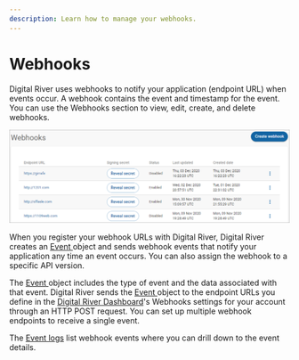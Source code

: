 ```yaml
---
description: Learn how to manage your webhooks.
---
```


# Webhooks

Digital River uses webhooks to notify your application (endpoint URL) when events occur. A webhook contains the event and timestamp for the event. You can use the Webhooks section to view, edit, create, and delete webhooks.

<div align="left">

<img src="../../../../.gitbook/assets/Webhooks.png" alt="">

</div>

When you register your webhook URLs with Digital River, Digital River creates an [Event ](https://www.digitalriver.com/docs/digital-river-api-reference/#tag/Events)object and sends webhook events that notify your application any time an event occurs. You can also assign the webhook to a specific API version.

The [Event ](https://www.digitalriver.com/docs/digital-river-api-reference/#tag/Events)object includes the type of event and the data associated with that event. Digital River sends the [Event ](https://www.digitalriver.com/docs/digital-river-api-reference/#tag/Events)object to the endpoint URLs you define in the [Digital River Dashboard](https://dashboard.digitalriver.com)'s Webhooks settings for your account through an HTTP POST request. You can set up multiple webhook endpoints to receive a single event.

The [Event logs](../event-logs/) list webhook events where you can drill down to the event details.
